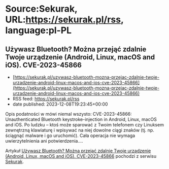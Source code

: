 # Source:Sekurak, URL:https://sekurak.pl/rss, language:pl-PL

## Używasz Bluetooth? Można przejąć zdalnie Twoje urządzenie (Android, Linux, macOS and iOS). CVE-2023-45866
 - [https://sekurak.pl/uzywasz-bluetooth-mozna-przejac-zdalnie-twoje-urzadzenie-android-linux-macos-and-ios-cve-2023-45866](https://sekurak.pl/uzywasz-bluetooth-mozna-przejac-zdalnie-twoje-urzadzenie-android-linux-macos-and-ios-cve-2023-45866)
 - RSS feed: https://sekurak.pl/rss
 - date published: 2023-12-08T19:23:45+00:00

<p>Opis podatności w mówi niemal wszysto: CVE-2023-45866: Unauthenticated Bluetooth keystroke-injection in Android, Linux, macOS and iOS. Po ludzku &#8211; ktoś może sparować z Twoim telefonem czy Linuksem zewnętrzną klawiaturę i wpisywać na niej dowolne ciągi znaków (tj. np. ściągnąć malware i go uruchomić). Cała operacja nie wymaga uwierzytelnienia ani potwierdzenia....</p>
<p>Artykuł <a href="https://sekurak.pl/uzywasz-bluetooth-mozna-przejac-zdalnie-twoje-urzadzenie-android-linux-macos-and-ios-cve-2023-45866/" rel="nofollow">Używasz Bluetooth? Można przejąć zdalnie Twoje urządzenie (Android, Linux, macOS and iOS). CVE-2023-45866</a> pochodzi z serwisu <a href="https://sekurak.pl" rel="nofollow">Sekurak</a>.</p>

